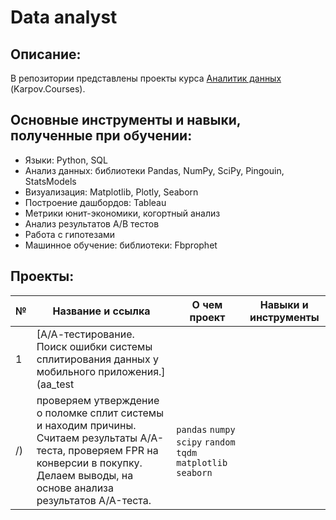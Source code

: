 # Data analyst

## Описание:
В репозитории представлены проекты курса [Аналитик данных](https://karpov.courses/analytics) (Karpov.Courses).

## Основные инструменты и навыки, полученные при обучении:
- Языки: Python, SQL
- Анализ данных: библиотеки Pandas, NumPy, SciPy, Pingouin, StatsModels
- Визуализация: Matplotlib, Plotly, Seaborn
- Построение дашбордов: Tableau
- Метрики юнит-экономики, когортный анализ
- Анализ результатов A/B тестов
- Работа с гипотезами
- Машинное обучение: библиотеки: Fbprophet


## Проекты:
| №| Название и ссылка | О чем проект                                                     | Навыки и инструменты           |  
|-----------|-------------------|------------------------------------------------------------------|-----------------------------------|
|1              |[А/А-тестирование. Поиск ошибки системы сплитирования данных у мобильного приложения.](aa_test
/)|проверяем утверждение о поломке сплит системы и находим причины. Считаем результаты A/A-теста, проверяем FPR на конверсии в покупку. Делаем выводы, на основе анализа результатов A/A-теста.|`pandas` `numpy` `scipy` `random` `tqdm` `matplotlib` `seaborn`|
